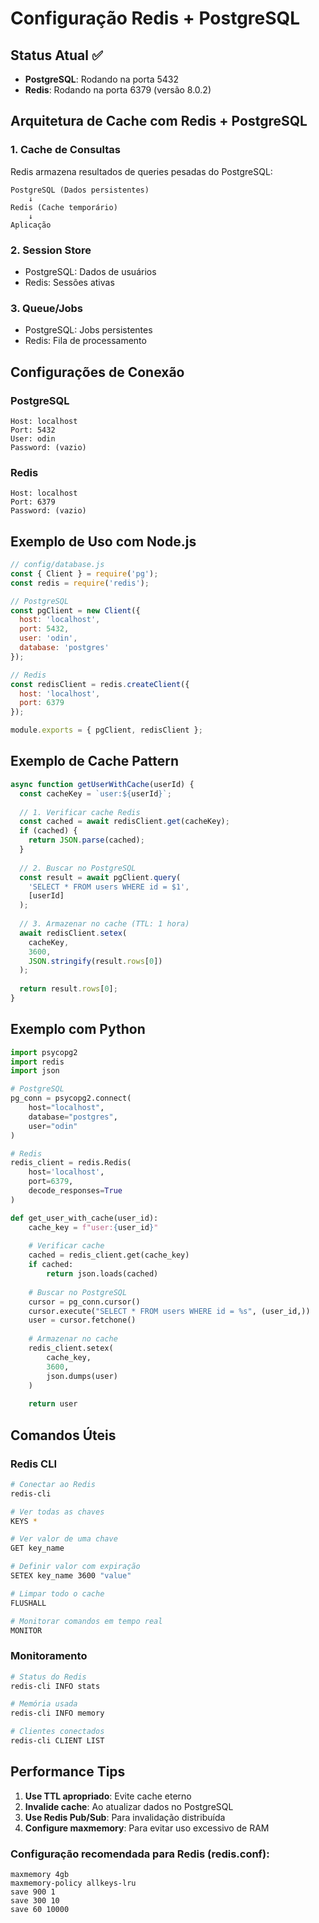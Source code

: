 # Configuração Redis + PostgreSQL

## Status Atual ✅
- **PostgreSQL**: Rodando na porta 5432
- **Redis**: Rodando na porta 6379 (versão 8.0.2)

## Arquitetura de Cache com Redis + PostgreSQL

### 1. Cache de Consultas
Redis armazena resultados de queries pesadas do PostgreSQL:
```
PostgreSQL (Dados persistentes) 
    ↓
Redis (Cache temporário)
    ↓
Aplicação
```

### 2. Session Store
- PostgreSQL: Dados de usuários
- Redis: Sessões ativas

### 3. Queue/Jobs
- PostgreSQL: Jobs persistentes
- Redis: Fila de processamento

## Configurações de Conexão

### PostgreSQL
```
Host: localhost
Port: 5432
User: odin
Password: (vazio)
```

### Redis
```
Host: localhost
Port: 6379
Password: (vazio)
```

## Exemplo de Uso com Node.js

```javascript
// config/database.js
const { Client } = require('pg');
const redis = require('redis');

// PostgreSQL
const pgClient = new Client({
  host: 'localhost',
  port: 5432,
  user: 'odin',
  database: 'postgres'
});

// Redis
const redisClient = redis.createClient({
  host: 'localhost',
  port: 6379
});

module.exports = { pgClient, redisClient };
```

## Exemplo de Cache Pattern

```javascript
async function getUserWithCache(userId) {
  const cacheKey = `user:${userId}`;
  
  // 1. Verificar cache Redis
  const cached = await redisClient.get(cacheKey);
  if (cached) {
    return JSON.parse(cached);
  }
  
  // 2. Buscar no PostgreSQL
  const result = await pgClient.query(
    'SELECT * FROM users WHERE id = $1', 
    [userId]
  );
  
  // 3. Armazenar no cache (TTL: 1 hora)
  await redisClient.setex(
    cacheKey, 
    3600, 
    JSON.stringify(result.rows[0])
  );
  
  return result.rows[0];
}
```

## Exemplo com Python

```python
import psycopg2
import redis
import json

# PostgreSQL
pg_conn = psycopg2.connect(
    host="localhost",
    database="postgres",
    user="odin"
)

# Redis
redis_client = redis.Redis(
    host='localhost', 
    port=6379, 
    decode_responses=True
)

def get_user_with_cache(user_id):
    cache_key = f"user:{user_id}"
    
    # Verificar cache
    cached = redis_client.get(cache_key)
    if cached:
        return json.loads(cached)
    
    # Buscar no PostgreSQL
    cursor = pg_conn.cursor()
    cursor.execute("SELECT * FROM users WHERE id = %s", (user_id,))
    user = cursor.fetchone()
    
    # Armazenar no cache
    redis_client.setex(
        cache_key, 
        3600, 
        json.dumps(user)
    )
    
    return user
```

## Comandos Úteis

### Redis CLI
```bash
# Conectar ao Redis
redis-cli

# Ver todas as chaves
KEYS *

# Ver valor de uma chave
GET key_name

# Definir valor com expiração
SETEX key_name 3600 "value"

# Limpar todo o cache
FLUSHALL

# Monitorar comandos em tempo real
MONITOR
```

### Monitoramento
```bash
# Status do Redis
redis-cli INFO stats

# Memória usada
redis-cli INFO memory

# Clientes conectados
redis-cli CLIENT LIST
```

## Performance Tips

1. **Use TTL apropriado**: Evite cache eterno
2. **Invalide cache**: Ao atualizar dados no PostgreSQL
3. **Use Redis Pub/Sub**: Para invalidação distribuída
4. **Configure maxmemory**: Para evitar uso excessivo de RAM

### Configuração recomendada para Redis (redis.conf):
```
maxmemory 4gb
maxmemory-policy allkeys-lru
save 900 1
save 300 10
save 60 10000
```